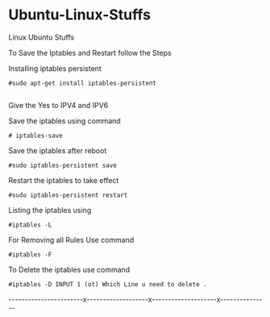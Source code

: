 Ubuntu-Linux-Stuffs
===================

Linux Ubuntu Stuffs



To Save the Iptables and Restart follow the Steps 


Installing iptables persistent 



```
#sudo apt-get install iptables-persistent 


```

Give the Yes to IPV4 and IPV6

Save the iptables using command 


```
# iptables-save

```

Save the iptables after reboot 


```
#sudo iptables-persistent save 

```

Restart the iptables to take effect 


```
#sudo iptables-persistent restart

```

Listing the iptables using 


```
#iptables -L

```

For Removing all Rules Use command 


```
#iptables -F

```

To Delete the iptables use command 


```
#iptables -D INPUT 1 (ot) Which Line u need to delete .

```


-----------------------x-------------------x--------------------x---------------
